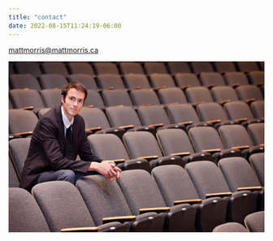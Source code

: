 ```yaml
---
title: "contact"
date: 2022-08-15T11:24:19-06:00
---
```

[mattmorris@mattmorris.ca](mailto:mattmorris@mattmorris.ca)


![](/headshots/matt8.jpg)
